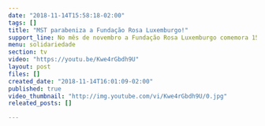 ```yaml
---
date: "2018-11-14T15:58:18-02:00"
tags: []
title: "MST parabeniza a Fundação Rosa Luxemburgo!"
support_line: No mês de novembro a Fundação Rosa Luxemburgo comemora 15 anos de atuação no Brasil.
menu: solidariedade
section: tv
video: "https://youtu.be/Kwe4rGbdh9U"
layout: post
files: []
created_date: "2018-11-14T16:01:09-02:00"
published: true
video_thumbnail: "http://img.youtube.com/vi/Kwe4rGbdh9U/0.jpg"
releated_posts: []

---
```

